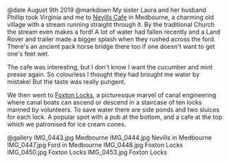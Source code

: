 @date		August 9th 2019
@markdown
My sister Laura and her husband Phillip took Virginia and me to
[Nevills Cafe](https://www.nevillarms.co.uk/cafe)
in Medbourne, a charming old village with a stream running straight through it.
By the traditional Church the stream even makes a ford! A lot of water had
fallen recently and a Land Rover and trailer made a bigger splash when
they rushed across the ford. There's an ancient pack horse bridge there too
if one doesn't want to get one's feet wet.

The cafe was interesting, but I don't know I want the cucumber and mint presse
again. So colourless I thought they had brought me water by mistake! But the
taste was really pungent.

We then went to [Foxton Locks](https://canalrivertrust.org.uk/places-to-visit/foxton-locks), a picturesque marvel of canal engineering
where canal boats can ascend or descend in a staircase of ten locks manned
by volunteers. To save water there are side ponds and two sluices for each lock.
A popular spot with a pub at the bottom, and a cafe at the top which we
patronised for ice cream cones.

@gallery
IMG_0443.jpg		Medbourne
IMG_0444.jpg		Nevills in Medbourne
IMG_0447.jpg		Ford in Medbourne
IMG_0448.jpg		Foxton Locks
IMG_0450.jpg		Foxton Locks
IMG_0453.jpg		Foxton Locks
